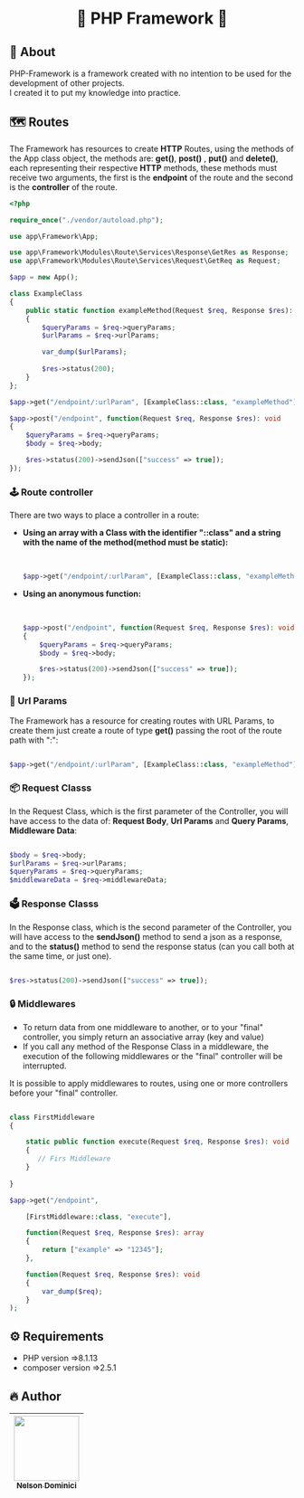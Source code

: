 <h1 align="center" >

🐘 PHP Framework 🐘

</h1>

<h2>🚀 About</h2>
<p>
PHP-Framework is a framework created with no intention to be used for the development of other projects.<br>
I created it to put my knowledge into practice.
</p>

<h2>🗺 Routes</h2>  

<p>

The Framework has resources to create <strong>HTTP</strong> Routes, using the methods of the App class object, the methods are: <strong>get()</strong>, <strong>post()</strong> , <strong>put()</strong> and <strong>delete()</strong>, each representing their respective <strong>HTTP</strong> methods, these methods must receive two arguments, the first is the <strong>endpoint</strong> of the route and the second is the <strong>controller</strong> of the route.
 
</p>

```php
<?php

require_once("./vendor/autoload.php");

use app\Framework\App;

use app\Framework\Modules\Route\Services\Response\GetRes as Response;
use app\Framework\Modules\Route\Services\Request\GetReq as Request;

$app = new App();

class ExampleClass
{
    public static function exampleMethod(Request $req, Response $res): void 
    {
        $queryParams = $req->queryParams;
        $urlParams = $req->urlParams;

        var_dump($urlParams);
	
        $res->status(200);
    }
};

$app->get("/endpoint/:urlParam", [ExampleClass::class, "exampleMethod"]);

$app->post("/endpoint", function(Request $req, Response $res): void
{
    $queryParams = $req->queryParams;
    $body = $req->body;

    $res->status(200)->sendJson(["success" => true]);
});

```

<h3>🕹 Route controller</h3>  

<p>

There are two ways to place a controller in a route:
 
</p>

<ul>
 <strong><li>Using an array with a Class with the identifier "::class" and a string with the name of the method(method must be static):</li><br></strong>
 
```php

$app->get("/endpoint/:urlParam", [ExampleClass::class, "exampleMethod"]);

```
 
<li><strong>Using an anonymous function:</strong></li><br>
 
```php

$app->post("/endpoint", function(Request $req, Response $res): void
{
    $queryParams = $req->queryParams;
    $body = $req->body;

    $res->status(200)->sendJson(["success" => true]);
});

```

</ul>

<h3>🎲 Url Params</h3>  

<p>

The Framework has a resource for creating routes with URL Params, to create them just create a route of type <strong>get()</strong> passing the root of the route path with ":":

```php

$app->get("/endpoint/:urlParam", [ExampleClass::class, "exampleMethod"]);

```
</p>


<h3>📦 Request Classs</h3>  

<p>

In the Request Class, which is the first parameter of the Controller, you will have access to the data of: <strong>Request Body</strong>, <strong>Url Params</strong> and <strong>Query Params</strong>, <strong>Middleware Data</strong>:

```php

$body = $req->body;
$urlParams = $req->urlParams;
$queryParams = $req->queryParams;
$middlewareData = $req->middlewareData;

```
</p>

<h3>🗳 Response Classs</h3>  

<p>
	
In the Response class, which is the second parameter of the Controller, you will have access to the <strong>sendJson()</strong> method to send a json as a response, and to the <strong>status()</strong> method to send the response status (can you call both at the same time, or just one).

```php

$res->status(200)->sendJson(["success" => true]);

```
</p>

<h3>🔒 Middlewares</h3>  

<ul>
 <li>To return data from one middleware to another, or to your "final" controller, you simply return an associative array (key and value)</li>
 <li>If you call any method of the Response Class in a middleware, the execution of the following middlewares or the "final" controller will be interrupted.</li>
</ul>

<p>

It is possible to apply middlewares to routes, using one or more controllers before your "final" controller.
	
```php

class FirstMiddleware
{

    static public function execute(Request $req, Response $res): void
    {
       // Firs Middleware
    }
	
}

$app->get("/endpoint", 

    [FirstMiddleware::class, "execute"],

    function(Request $req, Response $res): array
    {
        return ["example" => "12345"];
    },

    function(Request $req, Response $res): void
    {
        var_dump($req);
    }
);


```
</p>


<h2>⚙ Requirements</h2>
<ul>
  <li>PHP version =>8.1.13</li>
  <li>composer version =>2.5.1</li>
</ul>

<h2>🔥 Author</h2>

| [<img src="https://avatars.githubusercontent.com/Nelson-Dominici" width=115><br><sub>Nelson Dominici</sub>](https://github.com/Nelson-Dominici) |
| :---: |
